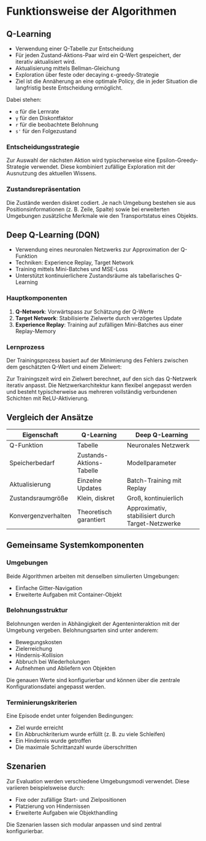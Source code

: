 # Funktionsweise der Algorithmen

## Q-Learning

- Verwendung einer Q-Tabelle zur Entscheidung
- Für jeden Zustand-Aktions-Paar wird ein Q-Wert gespeichert, der iterativ aktualisiert wird.
- Aktualisierung mittels Bellman-Gleichung
- Exploration über feste oder decaying ε-greedy-Strategie
- Ziel ist die Annäherung an eine optimale Policy, die in jeder Situation die langfristig beste Entscheidung ermöglicht.

Dabei stehen:
- `α` für die Lernrate
- `γ` für den Diskontfaktor
- `r` für die beobachtete Belohnung
- `s'` für den Folgezustand

### Entscheidungsstrategie

Zur Auswahl der nächsten Aktion wird typischerweise eine Epsilon-Greedy-Strategie verwendet. Diese kombiniert zufällige Exploration mit der Ausnutzung des aktuellen Wissens.

### Zustandsrepräsentation

Die Zustände werden diskret codiert. Je nach Umgebung bestehen sie aus Positionsinformationen (z. B. Zeile, Spalte) sowie bei erweiterten Umgebungen zusätzliche Merkmale wie den Transportstatus eines Objekts.

## Deep Q-Learning (DQN)

- Verwendung eines neuronalen Netzwerks zur Approximation der Q-Funktion
- Techniken: Experience Replay, Target Network
- Training mittels Mini-Batches und MSE-Loss
- Unterstützt kontinuierlichere Zustandsräume als tabellarisches Q-Learning

### Hauptkomponenten

1. **Q-Network**: Vorwärtspass zur Schätzung der Q-Werte
2. **Target Network**: Stabilisierte Zielwerte durch verzögertes Update
3. **Experience Replay**: Training auf zufälligen Mini-Batches aus einer Replay-Memory

### Lernprozess

Der Trainingsprozess basiert auf der Minimierung des Fehlers zwischen dem geschätzten Q-Wert und einem Zielwert:

Zur Trainingszeit wird ein Zielwert berechnet, auf den sich das Q-Netzwerk iterativ anpasst. Die Netzwerkarchitektur kann flexibel angepasst werden und besteht typischerweise aus mehreren vollständig verbundenen Schichten mit ReLU-Aktivierung.

## Vergleich der Ansätze

| Eigenschaft           | Q-Learning              | Deep Q-Learning         |
|-----------------------|-------------------------|--------------------------|
| Q-Funktion            | Tabelle                 | Neuronales Netzwerk      |
| Speicherbedarf        | Zustands-Aktions-Tabelle | Modellparameter          |
| Aktualisierung        | Einzelne Updates        | Batch-Training mit Replay |
| Zustandsraumgröße     | Klein, diskret          | Groß, kontinuierlich     |
| Konvergenzverhalten   | Theoretisch garantiert  | Approximativ, stabilisiert durch Target-Netzwerke |

## Gemeinsame Systemkomponenten

### Umgebungen

Beide Algorithmen arbeiten mit denselben simulierten Umgebungen:
- Einfache Gitter-Navigation
- Erweiterte Aufgaben mit Container-Objekt

### Belohnungsstruktur

Belohnungen werden in Abhängigkeit der Agenteninteraktion mit der Umgebung vergeben. Belohnungsarten sind unter anderem:
- Bewegungskosten
- Zielerreichung
- Hindernis-Kollision
- Abbruch bei Wiederholungen
- Aufnehmen und Abliefern von Objekten

Die genauen Werte sind konfigurierbar und können über die zentrale Konfigurationsdatei angepasst werden.

### Terminierungskriterien

Eine Episode endet unter folgenden Bedingungen:
- Ziel wurde erreicht
- Ein Abbruchkriterium wurde erfüllt (z. B. zu viele Schleifen)
- Ein Hindernis wurde getroffen
- Die maximale Schrittanzahl wurde überschritten

## Szenarien

Zur Evaluation werden verschiedene Umgebungsmodi verwendet. Diese variieren beispielsweise durch:
- Fixe oder zufällige Start- und Zielpositionen
- Platzierung von Hindernissen
- Erweiterte Aufgaben wie Objekthandling

Die Szenarien lassen sich modular anpassen und sind zentral konfigurierbar.
